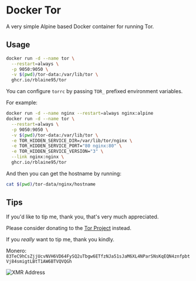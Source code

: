 # Docker Tor

A very simple Alpine based Docker container for running Tor.

## Usage

```sh
docker run -d --name tor \
  --restart=always \
  -p 9050:9050 \
  -v $(pwd)/tor-data:/var/lib/tor \
  ghcr.io/rblaine95/tor
```

You can configure `torrc` by passing `TOR_` prefixed environment variables.

For example:

```sh
docker run -d --name nginx --restart=always nginx:alpine
docker run -d --name tor \
  --restart=always \
  -p 9050:9050 \
  -v $(pwd)/tor-data:/var/lib/tor \
  -e TOR_HIDDEN_SERVICE_DIR=/var/lib/tor/nginx \
  -e TOR_HIDDEN_SERVICE_PORT="80 nginx:80" \
  -e TOR_HIDDEN_SERVICE_VERSION="3" \
  --link nginx:nginx \
  ghcr.io/rblaine95/tor
```

And then you can get the hostname by running:

```sh
cat $(pwd)/tor-data/nginx/hostname
```

## Tips

If you'd like to tip me, thank you, that's very much appreciated.

Please consider donating to the [Tor Project](https://donate.torproject.org) instead.

If you _really_ want to tip me, thank you kindly.

Monero: `83TeC9hCsZjjUcvNVH6VD64FySQ2uTbgw6ETfzNJa51sJaM6XL4NParSNsKqEQN4znfpbtVj84smigtLBtT1AW6BTVQVQGh`

![XMR Address](https://api.qrserver.com/v1/create-qr-code/?data=83TeC9hCsZjjUcvNVH6VD64FySQ2uTbgw6ETfzNJa51sJaM6XL4NParSNsKqEQN4znfpbtVj84smigtLBtT1AW6BTVQVQGh&amp;size=150x150 "83TeC9hCsZjjUcvNVH6VD64FySQ2uTbgw6ETfzNJa51sJaM6XL4NParSNsKqEQN4znfpbtVj84smigtLBtT1AW6BTVQVQGh")
